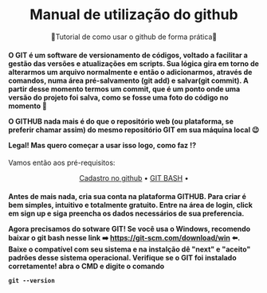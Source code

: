 <h1 align="center">Manual de utilização do github</h1> 
<p align="center">🚀Tutorial de como usar o github de forma prática🚀</p>

<h4> 
	O GIT é um software de versionamento de códigos, voltado a facilitar a gestão das versões e atualizações em scripts.
  Sua lógica gira em torno de alterarmos um arquivo normalmente e então o adicionarmos, através de comandos, numa área pré-salvamento (git add) e salvar(git commit). A partir desse momento termos um commit, que é um ponto onde uma versão do projeto foi salva, como se fosse uma foto do código no momento 📸
  
  O GITHUB nada mais é do que o repositório web (ou plataforma, se preferir chamar assim) do mesmo repositório GIT em sua máquina local 😉
  
  Legal! Mas quero começar a usar isso logo, como faz !?
</h4>

<p>Vamos então aos pré-requisitos: </p>
<p align="center">
 <a href="#cadastro_no_github">Cadastro no github</a> •
 <a href="#git_bash">GIT BASH</a> • 
</p>

<h4>
  Antes de mais nada, cria sua conta na plataforma GITHUB. Para criar é bem simples, intuitivo e totalmente gratuito. Entre na área de login, click em sign up e siga preencha os dados necessários de sua preferencia.
  
  Agora precisamos do sotware GIT! Se você usa o Windows, recomendo baixar o git bash nesse link ➡️ https://git-scm.com/download/win ⬅️. Baixe o compatível com seu sistema e na instalção dê "next" e "aceito" padrões desse sistema operacional.
  Verifique se o GIT foi instalado corretamente! abra o CMD e digite o comando
  
`git --version`
  
 </h4>


